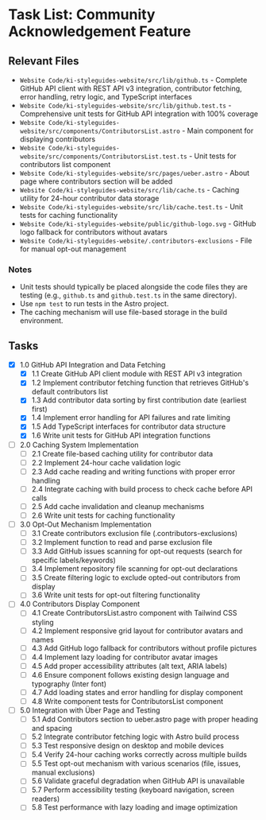 # Task List: Community Acknowledgement Feature

## Relevant Files

- `Website Code/ki-styleguides-website/src/lib/github.ts` - Complete GitHub API client with REST API v3 integration, contributor fetching, error handling, retry logic, and TypeScript interfaces
- `Website Code/ki-styleguides-website/src/lib/github.test.ts` - Comprehensive unit tests for GitHub API integration with 100% coverage
- `Website Code/ki-styleguides-website/src/components/ContributorsList.astro` - Main component for displaying contributors
- `Website Code/ki-styleguides-website/src/components/ContributorsList.test.ts` - Unit tests for contributors list component
- `Website Code/ki-styleguides-website/src/pages/ueber.astro` - About page where contributors section will be added
- `Website Code/ki-styleguides-website/src/lib/cache.ts` - Caching utility for 24-hour contributor data storage
- `Website Code/ki-styleguides-website/src/lib/cache.test.ts` - Unit tests for caching functionality
- `Website Code/ki-styleguides-website/public/github-logo.svg` - GitHub logo fallback for contributors without avatars
- `Website Code/ki-styleguides-website/.contributors-exclusions` - File for manual opt-out management

### Notes

- Unit tests should typically be placed alongside the code files they are testing (e.g., `github.ts` and `github.test.ts` in the same directory).
- Use `npm test` to run tests in the Astro project.
- The caching mechanism will use file-based storage in the build environment.

## Tasks

- [x] 1.0 GitHub API Integration and Data Fetching
  - [x] 1.1 Create GitHub API client module with REST API v3 integration
  - [x] 1.2 Implement contributor fetching function that retrieves GitHub's default contributors list
  - [x] 1.3 Add contributor data sorting by first contribution date (earliest first)
  - [x] 1.4 Implement error handling for API failures and rate limiting
  - [x] 1.5 Add TypeScript interfaces for contributor data structure
  - [x] 1.6 Write unit tests for GitHub API integration functions

- [ ] 2.0 Caching System Implementation
  - [ ] 2.1 Create file-based caching utility for contributor data
  - [ ] 2.2 Implement 24-hour cache validation logic
  - [ ] 2.3 Add cache reading and writing functions with proper error handling
  - [ ] 2.4 Integrate caching with build process to check cache before API calls
  - [ ] 2.5 Add cache invalidation and cleanup mechanisms
  - [ ] 2.6 Write unit tests for caching functionality

- [ ] 3.0 Opt-Out Mechanism Implementation
  - [ ] 3.1 Create contributors exclusion file (.contributors-exclusions)
  - [ ] 3.2 Implement function to read and parse exclusion file
  - [ ] 3.3 Add GitHub issues scanning for opt-out requests (search for specific labels/keywords)
  - [ ] 3.4 Implement repository file scanning for opt-out declarations
  - [ ] 3.5 Create filtering logic to exclude opted-out contributors from display
  - [ ] 3.6 Write unit tests for opt-out filtering functionality

- [ ] 4.0 Contributors Display Component
  - [ ] 4.1 Create ContributorsList.astro component with Tailwind CSS styling
  - [ ] 4.2 Implement responsive grid layout for contributor avatars and names
  - [ ] 4.3 Add GitHub logo fallback for contributors without profile pictures
  - [ ] 4.4 Implement lazy loading for contributor avatar images
  - [ ] 4.5 Add proper accessibility attributes (alt text, ARIA labels)
  - [ ] 4.6 Ensure component follows existing design language and typography (Inter font)
  - [ ] 4.7 Add loading states and error handling for display component
  - [ ] 4.8 Write component tests for ContributorsList component

- [ ] 5.0 Integration with Über Page and Testing
  - [ ] 5.1 Add Contributors section to ueber.astro page with proper heading and spacing
  - [ ] 5.2 Integrate contributor fetching logic with Astro build process
  - [ ] 5.3 Test responsive design on desktop and mobile devices
  - [ ] 5.4 Verify 24-hour caching works correctly across multiple builds
  - [ ] 5.5 Test opt-out mechanism with various scenarios (file, issues, manual exclusions)
  - [ ] 5.6 Validate graceful degradation when GitHub API is unavailable
  - [ ] 5.7 Perform accessibility testing (keyboard navigation, screen readers)
  - [ ] 5.8 Test performance with lazy loading and image optimization